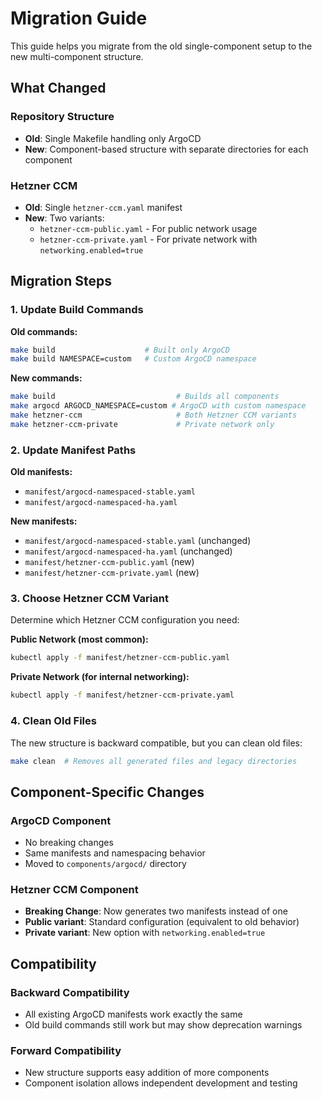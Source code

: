 # Migration Guide

This guide helps you migrate from the old single-component setup to the new multi-component structure.

## What Changed

### Repository Structure

- **Old**: Single Makefile handling only ArgoCD
- **New**: Component-based structure with separate directories for each component

### Hetzner CCM

- **Old**: Single `hetzner-ccm.yaml` manifest
- **New**: Two variants:
  - `hetzner-ccm-public.yaml` - For public network usage
  - `hetzner-ccm-private.yaml` - For private network with `networking.enabled=true`

## Migration Steps

### 1. Update Build Commands

**Old commands:**

```bash
make build                    # Built only ArgoCD
make build NAMESPACE=custom   # Custom ArgoCD namespace
```

**New commands:**

```bash
make build                           # Builds all components
make argocd ARGOCD_NAMESPACE=custom # ArgoCD with custom namespace
make hetzner-ccm                     # Both Hetzner CCM variants
make hetzner-ccm-private             # Private network only
```

### 2. Update Manifest Paths

**Old manifests:**

- `manifest/argocd-namespaced-stable.yaml`
- `manifest/argocd-namespaced-ha.yaml`

**New manifests:**

- `manifest/argocd-namespaced-stable.yaml` (unchanged)
- `manifest/argocd-namespaced-ha.yaml` (unchanged)  
- `manifest/hetzner-ccm-public.yaml` (new)
- `manifest/hetzner-ccm-private.yaml` (new)

### 3. Choose Hetzner CCM Variant

Determine which Hetzner CCM configuration you need:

**Public Network (most common):**

```bash
kubectl apply -f manifest/hetzner-ccm-public.yaml
```

**Private Network (for internal networking):**

```bash
kubectl apply -f manifest/hetzner-ccm-private.yaml
```

### 4. Clean Old Files

The new structure is backward compatible, but you can clean old files:

```bash
make clean  # Removes all generated files and legacy directories
```

## Component-Specific Changes

### ArgoCD Component

- No breaking changes
- Same manifests and namespacing behavior
- Moved to `components/argocd/` directory

### Hetzner CCM Component  

- **Breaking Change**: Now generates two manifests instead of one
- **Public variant**: Standard configuration (equivalent to old behavior)
- **Private variant**: New option with `networking.enabled=true`

## Compatibility

### Backward Compatibility

- All existing ArgoCD manifests work exactly the same
- Old build commands still work but may show deprecation warnings

### Forward Compatibility

- New structure supports easy addition of more components
- Component isolation allows independent development and testing
